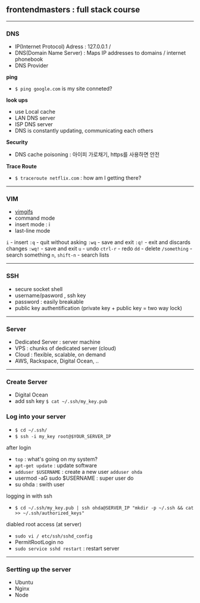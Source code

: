 ## frontendmasters : full stack course


---

### DNS

- IP(Internet Protocol) Adress : 127.0.0.1 /
- DNS(Domain Name Server) : Maps IP addresses to domains / internet phonebook
- DNS Provider

**ping**
- `$ ping google.com` is my site conneted?

**look ups**
- use Local cache
- LAN DNS server
- ISP DNS server
- DNS is constantly updating, communicating each others

**Security**
- DNS cache poisoning : 아이피 가로채기, https를 사용하면 안전

**Trace Route**
- `$ traceroute netflix.com` : how am I getting there?

---

### VIM
- [vimgifs](https://vimgifs.com/)
- command mode
- insert mode : i
- last-line mode

`i` - insert
`:q` - quit without asking
`:wq` - save and exit
`:q!` - exit and discards changes
`:wq!` - save and exit 
`u` - undo
`ctrl-r` - redo
`dd` - delete
`/something` - search something 
`n`, `shift-n` - search lists

---

### SSH
- secure socket shell
- username/pasword ,  ssh key
- password : easily breakable
- public key authentification (private key + public key = two way lock)


---

### Server
- Dedicated Server : server machine
- VPS : chunks of dedicated server (cloud)
- Cloud : flexible, scalable, on demand
- AWS, Rackspace, Digital Ocean, ..

---

### Create Server

- Digital Ocean
- add ssh key  `$ cat ~/.ssh/my_key.pub`


### Log into your server

- `$ cd ~/.ssh/`
- `$ ssh -i my_key root@$YOUR_SERVER_IP`

after login
- `top` : what's going on my system?
- `apt-get update` : update software
- `adduser $USERNAME` : create a new user `adduser ohda`
- usermod -aG sudo $USERNAME : super user do
- su ohda : swith user

logging in with ssh
- `$ cd ~/.ssh/my_key.pub | ssh ohda@SERVER_IP "mkdir -p ~/.ssh && cat >> ~/.ssh/authorized_keys"`

diabled root access (at server)
- `sudo vi / etc/ssh/sshd_config`
- PermitRootLogin no
- `sudo service sshd restart` : restart server

---

### Sertting up the server

- Ubuntu
- Nginx
- Node


